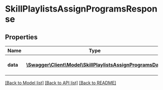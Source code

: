 # SkillPlaylistsAssignProgramsResponse

## Properties
Name | Type | Description | Notes
------------ | ------------- | ------------- | -------------
**data** | [**\Swagger\Client\Model\SkillPlaylistsAssignProgramsData**](SkillPlaylistsAssignProgramsData.md) | Results of the assign process | 

[[Back to Model list]](../README.md#documentation-for-models) [[Back to API list]](../README.md#documentation-for-api-endpoints) [[Back to README]](../README.md)


